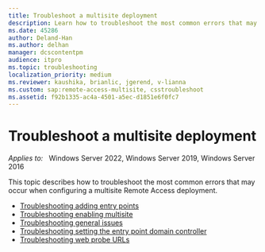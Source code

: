 ```yaml
---
title: Troubleshoot a multisite deployment
description: Learn how to troubleshoot the most common errors that may occur when configuring a multisite Remote Access deployment.
ms.date: 45286
author: Deland-Han
ms.author: delhan
manager: dcscontentpm
audience: itpro
ms.topic: troubleshooting
localization_priority: medium
ms.reviewer: kaushika, brianlic, jgerend, v-lianna
ms.custom: sap:remote-access-multisite, csstroubleshoot
ms.assetid: f92b1335-ac4a-4501-a5ec-d1851e6f0fc7
---
```

# Troubleshoot a multisite deployment

_Applies to:_ &nbsp; Windows Server 2022, Windows Server 2019, Windows Server 2016

This topic describes how to troubleshoot the most common errors that may occur when configuring a multisite Remote Access deployment.

- [Troubleshooting adding entry points](troubleshoot-adding-entry-points.md)
- [Troubleshooting enabling multisite](troubleshoot-enabling-multisite.md)
- [Troubleshooting general issues](troubleshoot-general-issues-related-remote-access.md)
- [Troubleshooting setting the entry point domain controller](troubleshoot-setting-entry-point-domain-controller.md)
- [Troubleshooting web probe URLs](/previous-versions/windows/it-pro/windows-server-2012-R2-and-2012/jj591654(v=ws.11))

